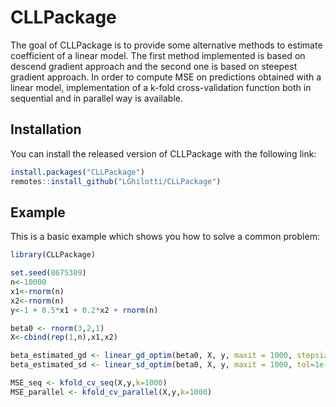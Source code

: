 # CLLPackage

<!-- badges: start -->
<!-- badges: end -->
The goal of CLLPackage is to provide some alternative methods to estimate coefficient of a linear model. The first method implemented is based on descend gradient approach and the second one is based on steepest gradient approach. In order to compute MSE on predictions obtained with a linear model, implementation of a k-fold cross-validation function both in sequential and in parallel way is available. 

## Installation

You can install the released version of CLLPackage with the following link:

``` r
install.packages("CLLPackage")
remotes::install_github("LGhilotti/CLLPackage")
```

## Example

This is a basic example which shows you how to solve a common problem:

``` r
library(CLLPackage)

set.seed(8675309)
n<-10000
x1<-rnorm(n)
x2<-rnorm(n)
y<-1 + 0.5*x1 + 0.2*x2 + rnorm(n)

beta0 <- rnorm(3,2,1)
X<-cbind(rep(1,n),x1,x2)

beta_estimated_gd <- linear_gd_optim(beta0, X, y, maxit = 1000, stepsize = 1e-5, tol=1e-5)
beta_estimated_sd <- linear_sd_optim(beta0, X, y, maxit = 1000, tol=1e-4)

MSE_seq <- kfold_cv_seq(X,y,k=1000)
MSE_parallel <- kfold_cv_parallel(X,y,k=1000)

```


